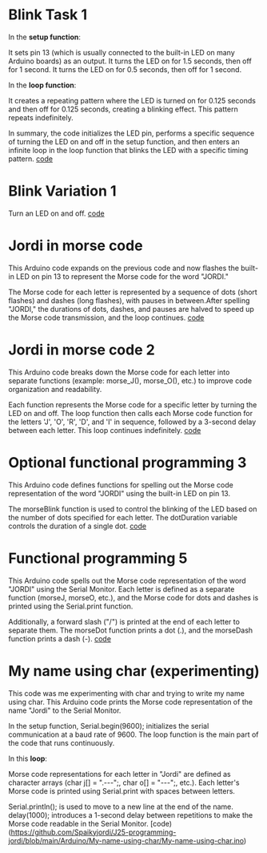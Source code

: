 # Blink Task 1
In the **setup function**:


It sets pin 13 (which is usually connected to the built-in LED on many Arduino boards) as an output.
It turns the LED on for 1.5 seconds, then off for 1 second.
It turns the LED on for 0.5 seconds, then off for 1 second.


In the **loop function**:


It creates a repeating pattern where the LED is turned on for 0.125 seconds and then off for 0.125 seconds, creating a blinking effect. This pattern repeats indefinitely.


In summary, the code initializes the LED pin, performs a specific sequence of turning the LED on and off in the setup function, and then enters an infinite loop in the loop function that blinks the LED with a specific timing pattern.
[code](https://github.com/Spaikyjordi/J25-programming-jordi/blob/main/Arduino/Blink-Task-1/Blink-Task-1.ino)
# Blink Variation 1
Turn an LED on and off. [code](https://github.com/Spaikyjordi/J25-programming-jordi/blob/main/Arduino/Blink-Variation-01/Blink-Variation-01.ino)
# Jordi in morse code
This Arduino code expands on the previous code and now flashes the built-in LED on pin 13 to represent the Morse code for the word "JORDI." 


The Morse code for each letter is represented by a sequence of dots (short flashes) and dashes (long flashes),
with pauses in between.After spelling "JORDI," the durations of dots, dashes, and pauses are halved to speed up the Morse code transmission, and the loop continues. [code](https://github.com/Spaikyjordi/J25-programming-jordi/blob/main/Arduino/Jordi-in-Morsecode/Jordi-in-Morsecode.ino)
# Jordi in morse code 2
This Arduino code breaks down the Morse code for each letter into separate functions (example: morse_J(), morse_O(), etc.) to improve code organization and readability.


Each function represents the Morse code for a specific letter by turning the LED on and off.
The loop function then calls each Morse code function for the letters 'J', 'O', 'R', 'D', and 'I' in sequence, followed by a 3-second delay between each letter. This loop continues indefinitely. [code](https://github.com/Spaikyjordi/J25-programming-jordi/blob/main/Arduino/Jordi-in-Morsecode_2.0/Jordi-in-Morsecode_2.0.ino)

# Optional functional programming 3
This Arduino code defines functions for spelling out the Morse code representation of the word "JORDI" using the built-in LED on pin 13. 


The morseBlink function is used to control the blinking of the LED based on the number of dots specified for each letter.
The dotDuration variable controls the duration of a single dot. [code](https://github.com/Spaikyjordi/J25-programming-jordi/blob/main/Arduino/OptionalFunctionalProgramming_3/OptionalFunctionalProgramming_3.ino)
# Functional programming 5
This Arduino code spells out the Morse code representation of the word "JORDI" using the Serial Monitor. 
Each letter is defined as a separate function (morseJ, morseO, etc.), and the Morse code for dots and dashes is printed using the Serial.print function.


Additionally, a forward slash ("/") is printed at the end of each letter to separate them.
The morseDot function prints a dot (.), and the morseDash function prints a dash (-). [code](https://github.com/Spaikyjordi/J25-programming-jordi/blob/main/Arduino/Functional-Programing5/Functional-Programing5.ino)
# My name using char (experimenting)
This code was me experimenting with char and trying to write my name using char.
This Arduino code prints the Morse code representation of the name "Jordi" to the Serial Monitor. 


In the setup function, Serial.begin(9600); initializes the serial communication at a baud rate of 9600. The loop function is the main part of the code that runs continuously.

In this **loop**:


Morse code representations for each letter in "Jordi" are defined as character arrays (char j[] = ".---";, char o[] = "---";, etc.).
Each letter's Morse code is printed using Serial.print with spaces between letters.


Serial.println(); is used to move to a new line at the end of the name.
delay(1000); introduces a 1-second delay between repetitions to make the Morse code readable in the Serial Monitor. [code)(https://github.com/Spaikyjordi/J25-programming-jordi/blob/main/Arduino/My-name-using-char/My-name-using-char.ino)
